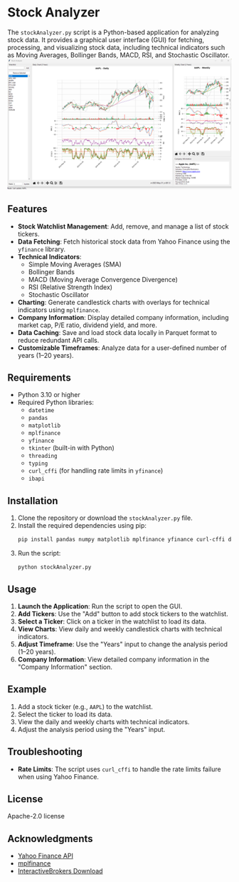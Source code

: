 # Stock Analyzer

The `stockAnalyzer.py` script is a Python-based application for analyzing stock data. It provides a graphical user interface (GUI) for fetching, processing, and visualizing stock data, including technical indicators such as Moving Averages, Bollinger Bands, MACD, RSI, and Stochastic Oscillator.
![Screenshot](screenshot.png)

## Features

- **Stock Watchlist Management**: Add, remove, and manage a list of stock tickers.
- **Data Fetching**: Fetch historical stock data from Yahoo Finance using the `yfinance` library.
- **Technical Indicators**:
  - Simple Moving Averages (SMA)
  - Bollinger Bands
  - MACD (Moving Average Convergence Divergence)
  - RSI (Relative Strength Index)
  - Stochastic Oscillator
- **Charting**: Generate candlestick charts with overlays for technical indicators using `mplfinance`.
- **Company Information**: Display detailed company information, including market cap, P/E ratio, dividend yield, and more.
- **Data Caching**: Save and load stock data locally in Parquet format to reduce redundant API calls.
- **Customizable Timeframes**: Analyze data for a user-defined number of years (1–20 years).

## Requirements

- Python 3.10 or higher
- Required Python libraries:
  - `datetime`
  - `pandas`
  - `matplotlib`
  - `mplfinance`
  - `yfinance`
  - `tkinter` (built-in with Python)
  - `threading`
  - `typing`
  - `curl_cffi` (for handling rate limits in `yfinance`)
  - `ibapi`

## Installation

1. Clone the repository or download the `stockAnalyzer.py` file.
2. Install the required dependencies using pip:
   ```bash
   pip install pandas numpy matplotlib mplfinance yfinance curl-cffi datetime threading typing ibapi
   ```
3. Run the script:
   ```
   python stockAnalyzer.py
   ```

## Usage

1. **Launch the Application**: Run the script to open the GUI.
2. **Add Tickers**: Use the "Add" button to add stock tickers to the watchlist.
3. **Select a Ticker**: Click on a ticker in the watchlist to load its data.
4. **View Charts**: View daily and weekly candlestick charts with technical indicators.
5. **Adjust Timeframe**: Use the "Years" input to change the analysis period (1–20 years).
6. **Company Information**: View detailed company information in the "Company Information" section.

## Example

1. Add a stock ticker (e.g., `AAPL`) to the watchlist.
2. Select the ticker to load its data.
3. View the daily and weekly charts with technical indicators.
4. Adjust the analysis period using the "Years" input.

## Troubleshooting

- **Rate Limits**: The script uses `curl_cffi` to handle the rate limits failure when using Yahoo Finance.

## License
Apache-2.0 license 

## Acknowledgments

- [Yahoo Finance API](https://github.com/ranaroussi/yfinance)
- [mplfinance](https://github.com/matplotlib/mplfinance)
- [InteractiveBrokers Download](https://interactivebrokers.github.io/)
